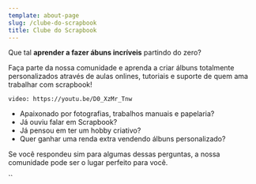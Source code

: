 ```yaml
---
template: about-page
slug: /clube-do-scrapbook
title: Clube do Scrapbook
---
```

Que tal **aprender a fazer ábuns incríveis** partindo do zero?

Faça parte da nossa comunidade e aprenda a criar álbuns totalmente personalizados através de aulas onlines, tutoriais e suporte de quem ama trabalhar com scrapbook!

`video: https://youtu.be/D0_XzMr_Tnw`

* Apaixonado por fotografias, trabalhos manuais e papelaria? 
* Já ouviu falar em Scrapbook? 
* Já pensou em ter um hobby criativo?
* Quer ganhar uma renda extra vendendo álbuns personalizado?

Se você respondeu sim para algumas dessas perguntas, a nossa comunidade pode ser o lugar perfeito para você.

``